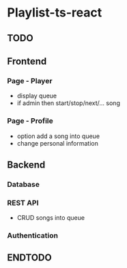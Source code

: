 # Playlist-ts-react

## TODO

## Frontend

### Page - Player

- display queue
- if admin then start/stop/next/... song

### Page - Profile

- option add a song into queue
- change personal information

## Backend

### Database

### REST API

- CRUD songs into queue

### Authentication

## ENDTODO
